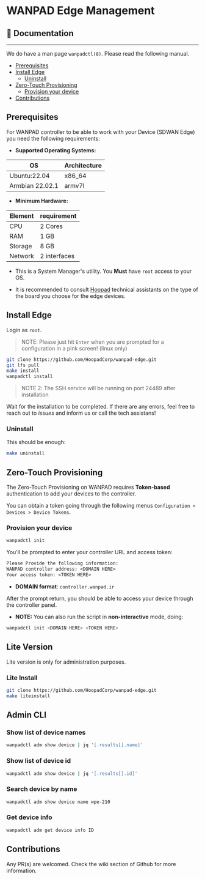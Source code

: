 # WANPAD Edge Management

## 📖 Documentation

-----

We do have a man page `wanpadctl(8)`. Please read the following manual.

- [Prerequisites](#prerequisites)
- [Install Edge](#install-edge)
  - [Uninstall](#uninstall)
- [Zero-Touch Provisioning](#zero-touch-provisioning)
  - [Provision your device](#provision-your-device)
- [Contributions](#contributions)

## Prerequisites

For WANPAD controller to be able to work with your Device (SDWAN Edge) you need the following requirements:

- **Supported Operating Systems:**

| OS | Architecture |
|---|---|
| Ubuntu:22.04 | x86_64 |
| Armbian 22.02.1 | armv7l |

- **Minimum Hardware:**

| Element | requirement |
|---|---|
| CPU | 2 Cores |
| RAM | 1 GB |
| Storage | 8 GB |
| Network | 2 interfaces |

- This is a System Manager's utility. You **Must** have `root` access to your OS.

- It is recommended to consult [Hoopad](https://github.com/HoopadCorp) technical assistants on the type of the board you choose for the edge devices.

## Install Edge

Login as `root`.

> NOTE: Please just hit `Enter` when you are prompted for a configuration in a pink screen! (linux only)

```sh
git clone https://github.com/HoopadCorp/wanpad-edge.git
git lfs pull
make install
wanpadctl install
```

> NOTE 2: The SSH service will be running on port 24489 after installation

Wait for the installation to be completed. If there are any errors, feel free to reach out to _issues_ and inform us or call the tech assistans!

### Uninstall

This should be enough:

```sh
make uninstall
```

## Zero-Touch Provisioning

The Zero-Touch Provisioning on WANPAD requires **Token-based** authentication to add your devices to the controller.

You can obtain a token going through the following menus `Configuration > Devices > Device Tokens`.

### Provision your device

```sh
wanpadctl init
```

You'll be prompted to enter your controller URL and access token:

```txt
Please Provide the following information:
WANPAD controller address: <DOMAIN HERE>
Your access token: <TOKEN HERE>
```

- **DOMAIN format**: `controller.wanpad.ir`

After the prompt return, you should be able to access your device through the controller panel.

- **NOTE:** You can also run the script in **non-interactive** mode, doing:

```sh
wanpadctl init <DOMAIN HERE> <TOKEN HERE>
```

## Lite Version

Lite version is only for administration purposes.

### Lite Install

```sh
git clone https://github.com/HoopadCorp/wanpad-edge.git
make liteinstall
```

## Admin CLI

### Show list of device names

```sh
wanpadctl adm show device | jq '[.results[].name]'
```

### Show list of device id

```sh
wanpadctl adm show device | jq '[.results[].id]'
```

### Search device by name

```sh
wanpadctl adm show device name wpe-210
```

### Get device info

```sh
wanpadctl adm get device info ID
```

## Contributions

Any PR(s) are welcomed.
Check the wiki section of Github for more information.
